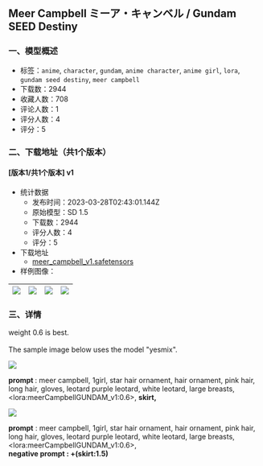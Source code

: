 ## Meer Campbell ミーア・キャンベル / Gundam SEED Destiny
### 一、模型概述

- 标签：`anime`, `character`, `gundam`, `anime character`, `anime girl`, `lora`, `gundam seed destiny`, `meer campbell`
- 下载数：2944
- 收藏人数：708
- 评论人数：1
- 评分人数：4
- 评分：5

### 二、下载地址（共1个版本）

#### [版本1/共1个版本] v1

- 统计数据
  - 发布时间：2023-03-28T02:43:01.144Z
  - 原始模型：SD 1.5
  - 下载数：2944
  - 评分人数：4
  - 评分：5
- 下载地址
  - [meer_campbell_v1.safetensors](https://civitai.com/api/download/models/23563)
- 样例图像：

| <img src="https://image.civitai.com/xG1nkqKTMzGDvpLrqFT7WA/e3039458-6d4c-408c-00a3-5f24222d7e00/width=450/255488.jpeg" /> | <img src="https://image.civitai.com/xG1nkqKTMzGDvpLrqFT7WA/99b1213f-66cb-46a4-b29d-50ecd3dd5b00/width=450/255498.jpeg" /> | <img src="https://image.civitai.com/xG1nkqKTMzGDvpLrqFT7WA/29436482-3bf2-47e1-65bd-52ee0344ea00/width=450/255497.jpeg" /> | <img src="https://image.civitai.com/xG1nkqKTMzGDvpLrqFT7WA/a894057d-567a-4d3d-52d0-886f1d54d900/width=450/255537.jpeg" /> |
| ---- | ---- | ---- | ---- |


### 三、详情
<p>weight 0.6 is best.<br /><br />The sample image below uses the model "yesmix".</p><img src="https://imagecache.civitai.com/xG1nkqKTMzGDvpLrqFT7WA/f4555ffe-9306-47b8-d4ea-b452025a0e00/width=525/f4555ffe-9306-47b8-d4ea-b452025a0e00" /><p><strong>prompt </strong>: meer campbell, 1girl, star hair ornament, hair ornament, pink hair, long hair, gloves, leotard purple leotard, white leotard, large breasts, &lt;lora:meerCampbellGUNDAM_v1:0.6&gt;, <strong>skirt,</strong><br /></p><img src="https://imagecache.civitai.com/xG1nkqKTMzGDvpLrqFT7WA/06566d12-f2da-4125-aa0b-61764367db00/width=525/06566d12-f2da-4125-aa0b-61764367db00" /><p><strong>prompt</strong> : meer campbell, 1girl, star hair ornament, hair ornament, pink hair, long hair, gloves, leotard purple leotard, white leotard, large breasts, &lt;lora:meerCampbellGUNDAM_v1:0.6&gt;,<br /><strong>negative prompt : +(skirt:1.5)</strong></p>